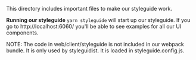 This directory includes important files to make our styleguide work.

**Running our styleguide**
`yarn styleguide` will start up our styleguide. If you go to http://localhost:6060/ you'll be able to see examples for all our UI components.

NOTE: The code in web/client/styleguide is not included in our webpack bundle. It is only used by styleguidist. It is loaded in styleguide.config.js.
